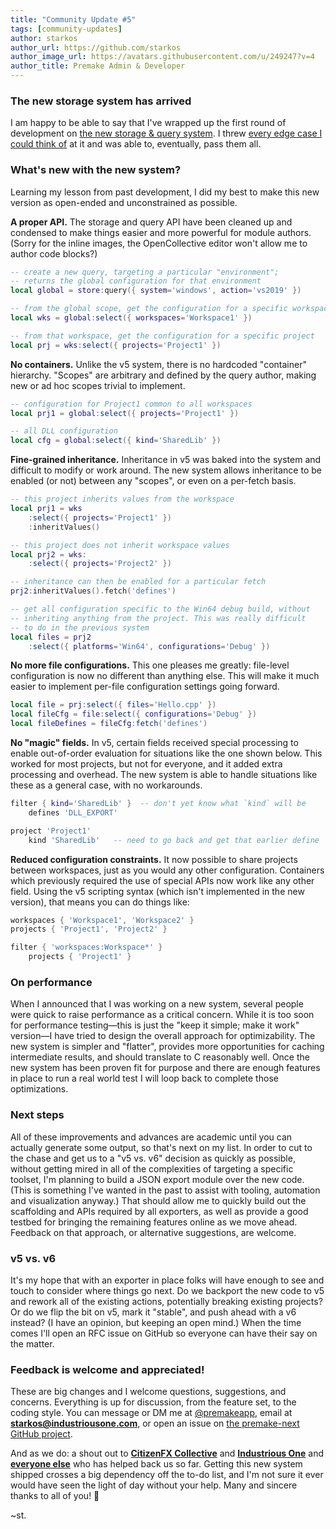 ```yaml
---
title: "Community Update #5"
tags: [community-updates]
author: starkos
author_url: https://github.com/starkos
author_image_url: https://avatars.githubusercontent.com/u/249247?v=4
author_title: Premake Admin & Developer
---
```


### The new storage system has arrived

I am happy to be able to say that I've wrapped up the first round of development on [the new storage & query system](https://github.com/starkos/premake-next/tree/master/core/modules/store). I threw [every edge case I could think of](https://github.com/starkos/premake-next/blob/master/core/modules/store/tests/test_query.lua) at it and was able to, eventually, pass them all.

### What's new with the new system?

Learning my lesson from past development, I did my best to make this new version as open-ended and unconstrained as possible.

**A proper API.** The storage and query API have been cleaned up and condensed to make things easier and more powerful for module authors. (Sorry for the inline images, the OpenCollective editor won't allow me to author code blocks?)

```lua
-- create a new query, targeting a particular "environment";
-- returns the global configuration for that environment
local global = store:query({ system='windows', action='vs2019' })

-- from the global scope, get the configuration for a specific workspace
local wks = global:select({ workspaces='Workspace1' })

-- from that workspace, get the configuration for a specific project
local prj = wks:select({ projects='Project1' })
```

**No containers.** Unlike the v5 system, there is no hardcoded "container" hierarchy. "Scopes" are arbitrary and defined by the query author, making new or ad hoc scopes trivial to implement.

```lua
-- configuration for Project1 common to all workspaces
local prj1 = global:select({ projects='Project1' })

-- all DLL configuration
local cfg = global:select({ kind='SharedLib' })
```

**Fine-grained inheritance.** Inheritance in v5 was baked into the system and difficult to modify or work around. The new system allows inheritance to be enabled (or not) between any "scopes", or even on a per-fetch basis.

```lua
-- this project inherits values from the workspace
local prj1 = wks
	:select({ projects='Project1' })
	:inheritValues()

-- this project does not inherit workspace values
local prj2 = wks:
	:select({ projects='Project2' })

-- inheritance can then be enabled for a particular fetch
prj2:inheritValues().fetch('defines')

-- get all configuration specific to the Win64 debug build, without
-- inheriting anything from the project. This was really difficult
-- to do in the previous system
local files = prj2
	:select({ platforms='Win64', configurations='Debug' })
```

**No more file configurations.** This one pleases me greatly: file-level configuration is now no different than anything else. This will make it much easier to implement per-file configuration settings going forward.

```lua
local file = prj:select({ files='Hello.cpp' })
local fileCfg = file:select({ configurations='Debug' })
local fileDefines = fileCfg:fetch('defines')
```

**No "magic" fields.** In v5, certain fields received special processing to enable out-of-order evaluation for situations like the one shown below. This worked for most projects, but not for everyone, and it added extra processing and overhead. The new system is able to handle situations like these as a general case, with no workarounds.

```lua
filter { kind='SharedLib' }  -- don't yet know what `kind` will be
	defines 'DLL_EXPORT'

project 'Project1'
	kind 'SharedLib'   -- need to go back and get that earlier define
```

**Reduced configuration constraints.** It now possible to share projects between workspaces, just as you would any other configuration. Containers which previously required the use of special APIs now work like any other field. Using the v5 scripting syntax (which isn't implemented in the new version), that means you can do things like:

```lua
workspaces { 'Workspace1', 'Workspace2' }
projects { 'Project1', 'Project2' }

filter { 'workspaces:Workspace*' }
	projects { 'Project1' }
```

### On performance

When I announced that I was working on a new system, several people were quick to raise performance as a critical concern. While it is too soon for performance testing—this is just the "keep it simple; make it work" version—I have tried to design the overall approach for optimizability. The new system is simpler and "flatter", provides more opportunities for caching intermediate results, and should translate to C reasonably well. Once the new system has been proven fit for purpose and there are enough features in place to run a real world test I will loop back to complete those optimizations.

### Next steps

All of these improvements and advances are academic until you can actually generate some output, so that's next on my list. In order to cut to the chase and get us to a "v5 vs. v6" decision as quickly as possible, without getting mired in all of the complexities of targeting a specific toolset, I'm planning to build a JSON export module over the new code. (This is something I've wanted in the past to assist with tooling, automation and visualization anyway.) That should allow me to quickly build out the scaffolding and APIs required by all exporters, as well as provide a good testbed for bringing the remaining features online as we move ahead. Feedback on that approach, or alternative suggestions, are welcome.

### v5 vs. v6

It's my hope that with an exporter in place folks will have enough to see and touch to consider where things go next. Do we backport the new code to v5 and rework all of the existing actions, potentially breaking existing projects? Or do we flip the bit on v5, mark it "stable", and push ahead with a v6 instead? (I have an opinion, but keeping an open mind.) When the time comes I'll open an RFC issue on GitHub so everyone can have their say on the matter.

### Feedback is welcome and appreciated!

These are big changes and I welcome questions, suggestions, and concerns. Everything is up for discussion, from the feature set, to the coding style. You can message or DM me at [@premakeapp](https://twitter.com/premakeapp), email at **starkos@industriousone.com**, or open an issue on [the premake-next GitHub project](https://github.com/starkos/premake-next).

And as we do: a shout out to **[CitizenFX Collective](https://opencollective.com/_fivem)** and **[Industrious One](https://opencollective.com/industriousone)** and **[everyone else](https://opencollective.com/premake#section-contributors)** who has helped back us so far. Getting this new system shipped crosses a big dependency off the to-do list, and I'm not sure it ever would have seen the light of day without your help. Many and sincere thanks to all of you! 🙌

~st.
